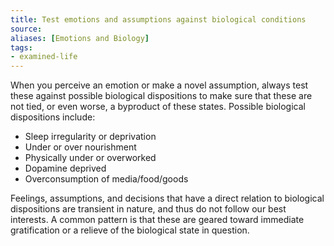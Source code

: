```yaml
---
title: Test emotions and assumptions against biological conditions
source:
aliases: [Emotions and Biology]
tags:
- examined-life
---
```


When you perceive an emotion or make a novel assumption, always test these against possible biological dispositions to make sure that these are not tied, or even worse, a byproduct of these states. Possible biological dispositions include:

-   Sleep irregularity or deprivation
-   Under or over nourishment
-   Physically under or overworked
-   Dopamine deprived
-   Overconsumption of media/food/goods

Feelings, assumptions, and decisions that have a direct relation to biological dispositions are transient in nature, and thus do not follow our best interests. A common pattern is that these are geared toward immediate gratification or a relieve of the biological state in question.